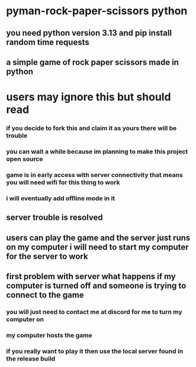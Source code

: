 # pyman-rock-paper-scissors python
## you need python version 3.13 and pip install random time requests
## a simple game of rock paper scissors made in python
# users may ignore this but should read
### if you decide to fork this and claim it as yours there will be trouble
### you can wait a while because im planning to make this project open source
### game is in early access with server connectivity that means you will need wifi for this thing to work
### i will eventually add offline mode in it 
## server trouble is resolved
## users can play the game and the server just runs on my computer i will need to start my computer for the server to work
## first problem with server what happens if my computer is turned off and someone is trying to connect to the game
### you will just need to contact me at discord for me to turn my computer on
### my computer hosts the game
### if you really want to play it then use the local server found in the release build
